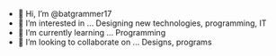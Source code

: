 - 👋 Hi, I’m @batgrammer17
- 👀 I’m interested in ... Designing new technologies, programming, IT
- 🌱 I’m currently learning ... Programming
- 💞️ I’m looking to collaborate on ... Designs, programs

<!---
batgrammer17/batgrammer17 is a ✨ special ✨ repository because its `README.md` (this file) appears on your GitHub profile.
You can click the Preview link to take a look at your changes.
--->
